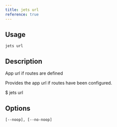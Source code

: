 ```yaml
---
title: jets url
reference: true
---
```


## Usage

    jets url

## Description

App url if routes are defined

Provides the app url if routes have been configured.

$ jets url

## Options

```
[--noop], [--no-noop]  
```

